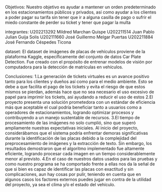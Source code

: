 Objetivos:
Nuestro objetivo es ayudar a mantener un orden predeterminado en los estacionamientos públicos y privados, así como ayudar a los clientes a poder pagar su tarifa sin tener que ir a alguna casilla de pago o sufrir el miedo constante de perder su ticket y tener que pagar la multa

integrantes:
U202213292 Mildred Marchan Quispe
U202211514 Juan Pablo Julian Guija Solis
U202111660 José Guillermo Melgar Puertas
U202211884 José Fernando Céspedes Ticona

dataset:
El dataset de imágenes de placas de vehículos proviene de la plataforma Kaggle, específicamente del conjunto de datos Car Plate Detection. Fue creado con el propósito de entrenar modelos de visión por computadora para la detección de matrículas en vehículos.

Conclusiones:
1.La generación de tickets virtuales es un avance positivo tanto para los clientes y dueños así como para el medio ambiente. Esto se debe a que facilita el pago de los tickets y evita el riesgo de que estos mismos se pierdan, además hace que no sea necesario el uso excesivo de papel para imprimir los tickets, así ayudando a reducir el uso de estos
2.El proyecto presenta una solución prometedora con un estándar de eficiencia más que aceptable el cual podría beneficiar tanto a usuarios como a operadores de estacionamientos, logrando optimizar procesos y contribuyendo a un manejo sustentable de recursos.
3.El tiempo de procesamiento de las imágenes no solo cumplió, sino que superó ampliamente nuestras expectativas iniciales. Al inicio del proyecto, considerábamos que el sistema podría enfrentar demoras significativas durante la identificación de las placas debido a la complejidad del preprocesamiento de imágenes y la extracción de texto. Sin embargo, los resultados demostraron que el algoritmo implementado fue altamente eficiente, logrando procesar cada imagen en un tiempo considerablemente menor al previsto.
4.En el caso de nuestros datos usados para las pruebas y como nuestro programa se ha comportado frente a ellas nos da la señal de que si bien es capaz de identificar las placas con exactitud y sin complicaciones, aun hay cosas por pulir, teniendo en cuenta que en algunos casos los factores externos puedes jugar en contra de la utilidad del proyecto, ya sea el clima y/o el estado del vehículo.
